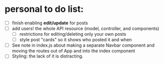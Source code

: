 # personal to do list:

* [ ] finish enabling **edit/update** for posts
* [ ] add users! the whole API resource (model, controller, and components)
  * [ ] restrictions for editing/deleting only your own posts
  * [ ] style post "cards" so it shows who posted it and when
* [ ] See note in index.js about making a separate Navbar component and moving the routes out of App and into the index component
* [ ] Styling: the lack of it is distracting.